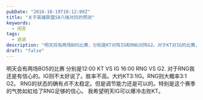 ```yaml
---
pubDate: "2018-10-19T10:12:00Z"
title: "关于英雄联盟S8八强对抗的预测"
keywords:
  - 闲言
tags:
  - 说说
description: "明天将有两场BO5比赛，分别是KT对阵IG和RNG对阵G2。对于KT对IG的比赛，预测KT有较高的胜率，可能是3:1的结果。而对于RNG对G2的比赛，预计RNG有较大的概率以3:1的比分获胜。尽管RNG的状态有些不稳定，但他们的调节能力还是很强的，而且本赛季的表现给了他们足够的信心。作者希望明天IG能够爆冷击败KT。"
draft: "false"
---
```


<p>明天会有两场BO5的比赛
分别是12:00 KT VS IG
16:00 RNG VS G2.
对于RNG我还是有信心的。IG则不太好说了。胜率不高。大约KT3:1IG。RNG则大概率3:1 G2。
RNG的状态的确有点不太稳定。但是调节能力还是可以的。特别是这个赛季的气势如虹给了RNG足够的信心。
我希望明天IG可以爆冷击败KT。</p>